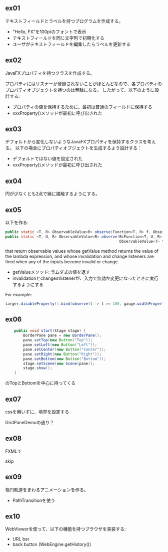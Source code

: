 ## ex01

テキストフィールドとラベルを持つプログラムを作成する。

* "Hello, FX"を100ptのフォントで表示
* テキストフィールドを同じ文字列で初期化する
* ユーザがテキストフィールドを編集したらラベルを更新する

## ex02

JavaFXプロパティを持つクラスを作成する。

プロパティにはリスナーが登録されないことがほとんどなので、各プロパティのプロパティオブジェクトを持つのは無駄になる。
したがって、以下のように設計する:

* プロパティの値を保持するために、最初は普通のフィールドに保持する
* xxxProperty()メソッドが最初に呼び出された

## ex03

デフォルトから変化しないようなJavaFXプロパティを保持するクラスを考える。
以下の場合にプロパティオブジェクトを生成するよう設計する：

* デフォルトではない値を設定された
* xxxProperty()メソッドが最初に呼び出された

## ex04

円が少なくとも2点で縁に接触するようにする。

## ex05

以下を作る:

```java
public static <T, R> ObservableValue<R> observe(Function<T, R> f, ObservableValue<T> t)
public static <T, U, R> ObservableValue<R> observe(BiFunction<T, U, R> f,
                                                   ObservableValue<T> t, ObservableValue<U> u)
```

that return observable values whose getValue method returns the value of the lambda expression, and whose invalidation and change listeners are fired when any of the inputs become invalid or change. 

* getValueメソッド: ラムダ式の値を返す
* invalidationとchangeのlistenerが、入力で無効か変更になったときに実行するようにする

For example:

```java
larger.disableProperty().bind(observe(t -> t >= 100, gauge.widthProperty()));
```

## ex06

```java
	public void start(Stage stage) {
		BorderPane pane = new BorderPane();
		pane.setTop(new Button("Top"));
		pane.setLeft(new Button("Left"));
		pane.setCenter(new Button("Center"));
		pane.setRight(new Button("Right"));
		pane.setBottom(new Button("Bottom"));
		stage.setScene(new Scene(pane));
		stage.show();
	}
```

のTopとBottomを中心に持ってくる

## ex07

cssを用いずに、境界を設定する

GridPaneDemoの通り？

## ex08

FXMLで

skip

## ex09

楕円軌道をまわるアニメーションを作る。

* PathTransitionを使う

## ex10

WebViewerを使って、以下の機能を持つブラウザを実装する:

* URL bar
* back button (WebEngine.getHistory())
